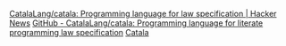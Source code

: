 
[CatalaLang/catala: Programming language for law specification | Hacker News](https://news.ycombinator.com/item?id=37546874)
[GitHub - CatalaLang/catala: Programming language for literate programming law specification](https://github.com/CatalaLang/catala)
[Catala](https://catala-lang.org/)
